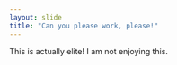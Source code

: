 ```yaml
---
layout: slide
title: "Can you please work, please!"
---
```

This is actually elite! I am not enjoying this.
